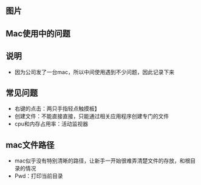 ## 图片

## Mac使用中的问题

## 说明

- 因为公司发了一台mac，所以中间使用遇到不少问题，因此记录下来



## 常见问题

- 右键的点击：两只手指轻点触摸板】
- 创建文件：不能直接直接，只能通过相关应用程序创建专门的文件
- cpu和内存占用率：活动监视器



## mac文件路径

-  mac似乎没有特别清晰的路径，让新手一开始很难弄清楚文件的存放，和根目录的情况
- Pwd：打印当前目录

